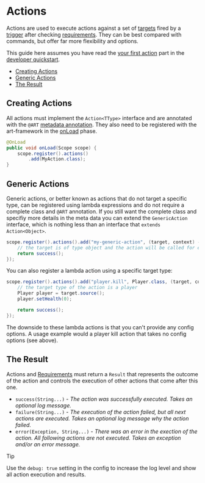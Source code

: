 # Actions

Actions are used to execute actions against a set of [targets](targets.md) fired by a [trigger](trigger.md) after checking [requirements](requirements.md). They can be best compared with commands, but offer far more flexibility and options.

This guide here assumes you have read the [your first action](README.md#your-first-action) part in the [developer quickstart](README.md).

* [Creating Actions](#creating-actions)
* [Generic Actions](#generic-actions)
* [The Result](#the-result)

## Creating Actions

All actions must implement the `Action<TType>` interface and are annotated with the `@ART` [metadata annotation](annotations.md). They also need to be registered with the art-framework in the [onLoad](modules.md#onload) phase.

```java
@OnLoad
public void onLoad(Scope scope) {
    scope.register().actions()
        .add(MyAction.class);
}
```

## Generic Actions

Generic actions, or better known as actions that do not target a specific type, can be registered using lambda expressions and do not require a complete class and `@ART` annotation. If you still want the complete class and specifiy more details in the meta data you can extend the `GenericAction` interface, which is nothing less than an interface that `extends Action<Object>`.

```java
scope.register().actions().add("my-generic-action", (target, context) -> {
    // the target is of type object and the action will be called for every target type
    return success();
});
```

You can also register a lambda action using a specific target type:

```java
scope.register().actions().add("player.kill", Player.class, (target, context) -> {
    // the target type of the action is a player
    Player player = target.source();
    player.setHealth(0);

    return success();
});
```

The downside to these lambda actions is that you can't provide any config options. A usage example would a player kill action that takes no config options (see above).

## The Result

Actions and [Requirements](requirements.md) must return a `Result` that represents the outcome of the action and controls the execution of other actions that come after this one.

* `success(String...)` - *The action was successfully executed. Takes an optional log message.*
* `failure(String...)` - *The execution of the action failed, but all next actions are executed. Takes an optional log message why the action failed.*
* `error(Exception, String...)` - *There was an error in the exection of the action. All following actions are not executed. Takes an exception and/or an error message.*

> [!TIP]
> Use the `debug: true` setting in the config to increase the log level and show all action execution and results.
